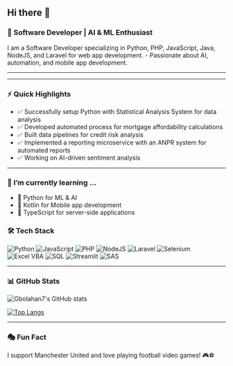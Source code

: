 
## Hi there 👋

### 🚀 Software Developer | AI & ML Enthusiast

I am a Software Developer specializing in Python, PHP, JavaScript, Java, NodeJS, and Laravel for web app development. -  Passionate about AI, automation, and mobile app development.

---
---

### ⚡ Quick Highlights
- ✅ Successfully setup Python with Statistical Analysis System for data analysis
- ✅ Developed automated process for mortgage affordability calculations
- ✅ Built data pipelines for credit risk analysis
- ✅ Implemented a reporting microservice with an ANPR system for automated reports 
- ✅ Working on AI-driven sentiment analysis

---

### 🌱 I’m currently learning ...
- 📌 Python for ML & AI
- 📌 Kotlin for Mobile app development
- 📌 TypeScript for server-side applications
  

### 🛠️ Tech Stack
![Python](https://img.shields.io/badge/Python-3776AB?style=for-the-badge&logo=python&logoColor=white)
![JavaScript](https://img.shields.io/badge/JavaScript-F7DF1E?style=for-the-badge&logo=javascript&logoColor=black)
![PHP](https://img.shields.io/badge/PHP-777BB4?style=for-the-badge&logo=php&logoColor=white)
![NodeJS](https://img.shields.io/badge/Node.js-339933?style=for-the-badge&logo=node.js&logoColor=white)
![Laravel](https://img.shields.io/badge/Laravel-FF2D20?style=for-the-badge&logo=laravel&logoColor=white)
![Selenium](https://img.shields.io/badge/Selenium-43B02A?style=for-the-badge&logo=selenium&logoColor=white)
![Excel VBA](https://img.shields.io/badge/Excel_VBA-217346?style=for-the-badge&logo=microsoft-excel&logoColor=white)
![SQL](https://img.shields.io/badge/SQL-4479A1?style=for-the-badge&logo=mysql&logoColor=white)
![Streamlit](https://img.shields.io/badge/Streamlit-FF4B4B?style=for-the-badge&logo=streamlit&logoColor=white)
![SAS](https://img.shields.io/badge/SAS-004A99?style=for-the-badge&logo=sas&logoColor=white)


---

### 📊 GitHub Stats
![Gbolahan7's GitHub stats](https://github-readme-stats.vercel.app/api?username=gbolahan7&show_icons=true&theme=radical)

[![Top Langs](https://github-readme-stats.vercel.app/api/top-langs/?username=gbolahan7&layout=compact&theme=radical)](https://github.com/anuraghazra/github-readme-stats)

---

### 🎭 Fun Fact
I support Manchester United and love playing football video games! 🎮⚽

